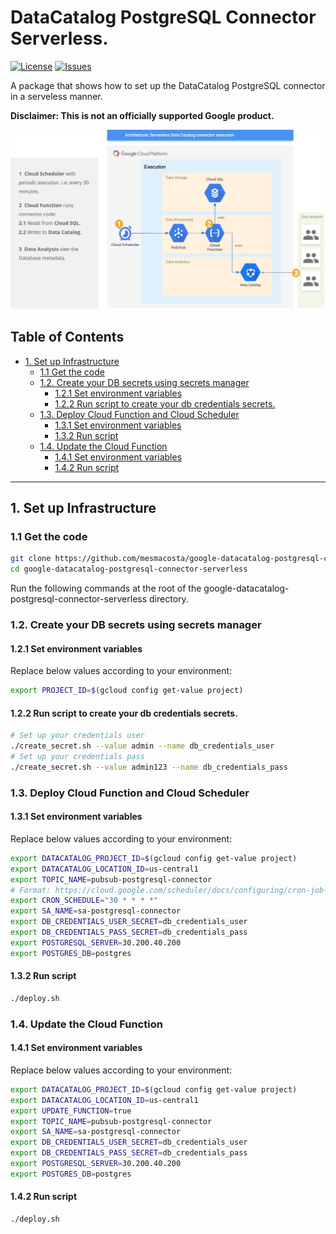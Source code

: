 # DataCatalog PostgreSQL Connector Serverless.

[![License][1]][1] [![Issues][2]][3]

A package that shows how to set up the DataCatalog PostgreSQL connector in a serveless manner.

**Disclaimer: This is not an officially supported Google product.**

<!--
  ⚠️ DO NOT UPDATE THE TABLE OF CONTENTS MANUALLY ️️⚠️
  run `npx markdown-toc -i README.md`.

  Please stick to 80-character line wraps as much as you can.
-->

![N|Solid](./docs/architecture.png "architecture")

## Table of Contents

<!-- toc -->

- [1. Set up Infrastructure](#1-set-up-infrastructure)
  * [1.1 Get the code](#11-get-the-code)
  * [1.2. Create your DB secrets using secrets manager](#12-create-your-db-secrets-using-secrets-manager)
    + [1.2.1 Set environment variables](#121-set-environment-variables)
    + [1.2.2 Run script to create your db credentials secrets.](#122-run-script-to-create-your-db-credentials-secrets)
  * [1.3. Deploy Cloud Function and Cloud Scheduler](#13-deploy-cloud-function-and-cloud-scheduler)
    + [1.3.1 Set environment variables](#131-set-environment-variables)
    + [1.3.2 Run script](#132-run-script)
  * [1.4. Update the Cloud Function](#14-update-the-cloud-function)
    + [1.4.1 Set environment variables](#141-set-environment-variables)
    + [1.4.2 Run script](#142-run-script)

<!-- tocstop -->

-----

## 1. Set up Infrastructure

### 1.1 Get the code

````bash
git clone https://github.com/mesmacosta/google-datacatalog-postgresql-connector-serverless/
cd google-datacatalog-postgresql-connector-serverless
````
Run the following commands at the root of the google-datacatalog-postgresql-connector-serverless directory.

### 1.2. Create your DB secrets using secrets manager

#### 1.2.1 Set environment variables

Replace below values according to your environment:

```bash
export PROJECT_ID=$(gcloud config get-value project)
```

#### 1.2.2 Run script to create your db credentials secrets.
```bash
# Set up your credentials user
./create_secret.sh --value admin --name db_credentials_user
# Set up your credentials pass
./create_secret.sh --value admin123 --name db_credentials_pass
```

### 1.3. Deploy Cloud Function and Cloud Scheduler

#### 1.3.1 Set environment variables

Replace below values according to your environment:

```bash
export DATACATALOG_PROJECT_ID=$(gcloud config get-value project)
export DATACATALOG_LOCATION_ID=us-central1
export TOPIC_NAME=pubsub-postgresql-connector
# Format: https://cloud.google.com/scheduler/docs/configuring/cron-job-schedules
export CRON_SCHEDULE="30 * * * *"
export SA_NAME=sa-postgresql-connector
export DB_CREDENTIALS_USER_SECRET=db_credentials_user
export DB_CREDENTIALS_PASS_SECRET=db_credentials_pass
export POSTGRESQL_SERVER=30.200.40.200
export POSTGRES_DB=postgres
```

#### 1.3.2 Run script
```bash
./deploy.sh
```

### 1.4. Update the Cloud Function

#### 1.4.1 Set environment variables

Replace below values according to your environment:

```bash
export DATACATALOG_PROJECT_ID=$(gcloud config get-value project)
export DATACATALOG_LOCATION_ID=us-central1
export UPDATE_FUNCTION=true
export TOPIC_NAME=pubsub-postgresql-connector
export SA_NAME=sa-postgresql-connector
export DB_CREDENTIALS_USER_SECRET=db_credentials_user
export DB_CREDENTIALS_PASS_SECRET=db_credentials_pass
export POSTGRESQL_SERVER=30.200.40.200
export POSTGRES_DB=postgres
```

#### 1.4.2 Run script
```bash
./deploy.sh
```


[1]: https://img.shields.io/github/license/mesmacosta/google-datacatalog-postgresql-connector-serverless.svg
[2]: https://img.shields.io/github/issues/mesmacosta/google-datacatalog-postgresql-connector-serverless.svg
[3]: https://github.com/mesmacosta/google-datacatalog-postgresql-connector-serverless/issues
